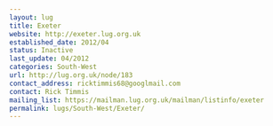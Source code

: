 ```yaml
---
layout: lug
title: Exeter
website: http://exeter.lug.org.uk
established_date: 2012/04
status: Inactive
last_update: 04/2012
categories: South-West
url: http://lug.org.uk/node/183
contact_address: ricktimmis68@googlmail.com
contact: Rick Timmis
mailing_list: https://mailman.lug.org.uk/mailman/listinfo/exeter
permalink: lugs/South-West/Exeter/
---
```

